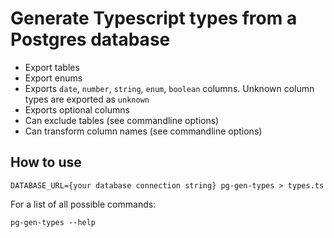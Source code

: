 # Generate Typescript types from a Postgres database

- Export tables
- Export enums
- Exports `date`, `number`, `string`, `enum`, `boolean` columns. Unknown column types are exported as `unknown`
- Exports optional columns
- Can exclude tables (see commandline options)
- Can transform column names (see commandline options)

## How to use

```
DATABASE_URL={your database connection string} pg-gen-types > types.ts
```

For a list of all possible commands:

```
pg-gen-types --help
```